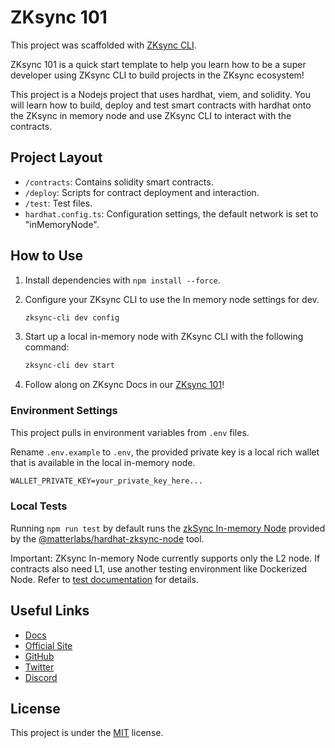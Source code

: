 # ZKsync 101

This project was scaffolded with [ZKsync CLI](https://github.com/matter-labs/zksync-cli).

ZKsync 101 is a quick start template to help you learn how to
be a super developer using ZKsync CLI to build projects in the
ZKsync ecosystem!

This project is a Nodejs project that uses hardhat, viem, and solidity.
You will learn how to build, deploy and test smart contracts with hardhat
onto the ZKsync in memory node and use ZKsync CLI to interact with the contracts.

## Project Layout

- `/contracts`: Contains solidity smart contracts.
- `/deploy`: Scripts for contract deployment and interaction.
- `/test`: Test files.
- `hardhat.config.ts`: Configuration settings, the default network is set to "inMemoryNode".

## How to Use

1. Install dependencies with `npm install --force`.

2. Configure your ZKsync CLI to use the In memory node settings for dev.

   ```bash
   zksync-cli dev config
   ```

3. Start up a local in-memory node with ZKsync CLI with the following command:

   ```bash
   zksync-cli dev start
   ```

4. Follow along on ZKsync Docs in our [ZKsync 101](https://docs.zksync.io/build/start-coding/zksync-101)!

### Environment Settings

This project pulls in environment variables from `.env` files.

Rename `.env.example` to `.env`, the provided private key is a local rich wallet
that is available in the local in-memory node.

```txt
WALLET_PRIVATE_KEY=your_private_key_here...
```

### Local Tests

Running `npm run test` by default runs the [zkSync In-memory Node](https://docs.zksync.io/build/test-and-debug/in-memory-node) provided by the [@matterlabs/hardhat-zksync-node](https://docs.zksync.io/build/tooling/hardhat/hardhat-zksync-node) tool.

Important: ZKsync In-memory Node currently supports only the L2 node. If contracts also need L1, use another testing environment like Dockerized Node.
Refer to [test documentation](https://docs.zksync.io/build/test-and-debug) for details.

## Useful Links

- [Docs](https://docs.zksync.io)
- [Official Site](https://zksync.io/)
- [GitHub](https://github.com/matter-labs)
- [Twitter](https://twitter.com/zksync)
- [Discord](https://join.zksync.dev/)

## License

This project is under the [MIT](./LICENSE) license.
